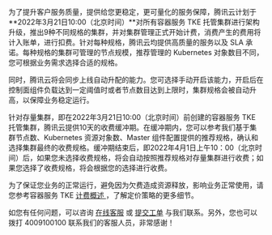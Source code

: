 为了提升客户服务质量，提供给您更稳定，更可量化的服务保障，腾讯云计划于**2022年3月21日10:00（北京时间）**对所有容器服务 TKE 托管集群进行架构升级，推出9种不同规格的集群，并对集群管理正式开始计费，消费产生的费用将计入账单，进行扣费。针对每种规格，腾讯云均提供高质量的服务以及 SLA 承诺。每种规格的集群可管理的节点规模，推荐管理的 Kubernetes 对象数目不同，您可根据业务需求选择合适的规格。

同时，腾讯云将会同步上线自动升配的能力。您可选择手动开启该能力，开启后在控制面组件负载达到一定阈值时或者节点数目达到上限时，集群规格会被自动升高，以保障业务稳定运行。

针对存量集群，即在2022年3月21日10:00（北京时间）前创建的容器服务 TKE 托管集群，腾讯云提供10天的收费缓冲期。在缓冲期内，您可以参考我们基于集群节点数、Kubernetes 资源对象数、Master 组件配置提供的推荐规格，确认和选择集群最终的收费规格。缓冲期结束后，即2022年4月1日上午10：00（北京时间）后，如果您未选择收费规格，将会自动按照推荐规格对存量集群进行收费；如果您选择了收费规格，将会根据您的选择进行收费。

为了保证您业务的正常运行，避免因为欠费造成资源释放，影响业务正常使用，请您参考容器服务 TKE [计费概述 ](https://cloud.tencent.com/document/product/457/68803)，了解定价策略的更多细节。




如您有任何问题，可以咨询 [在线客服](https://cloud.tencent.com/act/event/Online_service) 或 [提交工单](https://console.cloud.tencent.com/workorder/category) 与我们联系。另外，您也可以拨打 4009100100 联系我们的客服人员，非常感谢！

